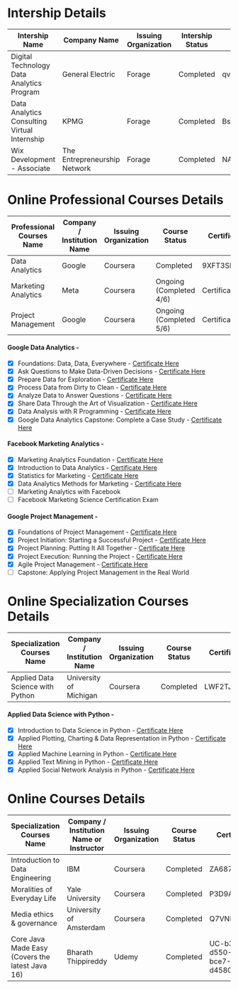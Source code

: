 # Intership Details
| Intership Name | Company Name | Issuing Organization |Intership Status |  Certificate ID | Certificate URL |
| -------------- | ------------ | --------------------- |---------------- |  -------------- | --------------- |
| Digital Technology Data Analytics Program | General Electric | Forage | Completed | qvbbt6raQzaeu9hpX  | [Click Here](https://insidesherpa.s3.amazonaws.com/completion-certificates/General%20Electric%20%28GE%29/ThbphD5N5WRsd9Mxo_General%20Electric_u5KaNiYjvNLZKtqpa_1638499567621_completion_certificate.pdf) |
| Data Analytics Consulting Virtual Internship | KPMG |  Forage | Completed | Bs6gTZsGYfDadLSqc | [Click Here](https://insidesherpa.s3.amazonaws.com/completion-certificates/KPMG/m7W4GMqeT3bh9Nb2c_KPMG_u5KaNiYjvNLZKtqpa_1636875771134_completion_certificate.pdf) |
| Wix Development - Associate | The Entrepreneurship Network | Forage | Completed | NA | [Click Here](https://drive.google.com/file/d/1DmxTiq7cjUdQPt7a3xWZIvMcSmd9UWui/view) |

# Online Professional Courses Details
| Professional Courses Name | Company / Institution  Name |  Issuing Organization | Course Status | Certificate ID | Certificate URL |
| ------------------------- | --------------------------- | --------------------- | ---------------- | -------------- | --------------- |
| Data Analytics | Google | Coursera  | Completed| 9XFT3SHUUYHZ | [Click Here](https://www.coursera.org/account/accomplishments/specialization/certificate/9XFT3SHUUYHZ) |
| Marketing Analytics | Meta | Coursera | Ongoing (Completed 4/6) | Certificate ID | Certificate URL |
| Project Management | Google | Coursera | Ongoing (Completed 5/6) | Certificate ID | Certificate URL |

#### Google Data Analytics -
- [x] Foundations: Data, Data, Everywhere - [Certificate Here](https://www.coursera.org/account/accomplishments/certificate/CQ8B5TEXGW8B)
- [x] Ask Questions to Make Data-Driven Decisions - [Certificate Here](https://www.coursera.org/account/accomplishments/certificate/JBVWY4RCQ5XC)
- [x] Prepare Data for Exploration - [Certificate Here](https://www.coursera.org/account/accomplishments/certificate/BY2AUEJ6KKGV)
- [x] Process Data from Dirty to Clean - [Certificate Here](
https://www.coursera.org/account/accomplishments/certificate/7SUR7G7ERC35)
- [x] Analyze Data to Answer Questions - [Certificate Here](https://www.coursera.org/account/accomplishments/certificate/4U7SVUL7EAZN)
- [x] Share Data Through the Art of Visualization - [Certificate Here](https://www.coursera.org/account/accomplishments/certificate/9GRMS7KSVPYC)
- [x] Data Analysis with R Programming - [Certificate Here](https://www.coursera.org/account/accomplishments/certificate/CPEWAD5VC5NS)
- [x] Google Data Analytics Capstone: Complete a Case Study - [Certificate Here](https://www.coursera.org/account/accomplishments/certificate/VDUT57BBNE7M)

#### Facebook Marketing Analytics -
- [x] Marketing Analytics Foundation - [Certificate Here](https://www.coursera.org/account/accomplishments/certificate/NZXWX85C8Y62)
- [x] Introduction to Data Analytics - [Certificate Here](https://www.coursera.org/account/accomplishments/certificate/65PPWDUUME3C)
- [x] Statistics for Marketing - [Certificate Here](https://www.coursera.org/account/accomplishments/certificate/E8SWFLW4XLP8)
- [x] Data Analytics Methods for Marketing - [Certificate Here](
https://www.coursera.org/account/accomplishments/certificate/PVWLSWVGHHM8)
- [ ] Marketing Analytics with Facebook
- [ ] Facebook Marketing Science Certification Exam

#### Google Project Management -
- [x] Foundations of Project Management - [Certificate Here](https://www.coursera.org/account/accomplishments/certificate/6ZN5ZDBLJEAG)
- [x] Project Initiation: Starting a Successful Project - [Certificate Here](
https://www.coursera.org/account/accomplishments/certificate/5DZ9HZCRQ4GE)
- [x] Project Planning: Putting It All Together - [Certificate Here](https://www.coursera.org/account/accomplishments/certificate/FC6NYYF6MQU7)
- [x] Project Execution: Running the Project - [Certificate Here](
https://www.coursera.org/account/accomplishments/certificate/C5Q6QT53RXW7)
- [x] Agile Project Management - [Certificate Here](
https://www.coursera.org/account/accomplishments/certificate/4FT2T42ED8ZX)
- [ ] Capstone: Applying Project Management in the Real World

# Online Specialization Courses Details
| Specialization Courses Name | Company / Institution  Name |  Issuing Organization | Course Status | Certificate ID | Certificate URL |
| --------------------------- | --------------------------- | --------------------- | ---------------- | -------------- | --------------- |
| Applied Data Science with Python | University of Michigan | Coursera | Completed| LWF2TJ54DLS2 | [Click Here](https://www.coursera.org/account/accomplishments/specialization/certificate/LWF2TJ54DLS2) |

#### Applied Data Science with Python -
- [x] Introduction to Data Science in Python - [Certificate Here](
https://www.coursera.org/account/accomplishments/certificate/CJ8YK92K8W5M)
- [x] Applied Plotting, Charting & Data Representation in Python - [Certificate Here](
https://www.coursera.org/account/accomplishments/certificate/MA9V3QKSK3UK)
- [x] Applied Machine Learning in Python - [Certificate Here](https://www.coursera.org/account/accomplishments/certificate/2TP27KSWZSGY)
- [x] Applied Text Mining in Python - [Certificate Here](https://www.coursera.org/account/accomplishments/certificate/CH7U9FBC9RDL)
- [x] Applied Social Network Analysis in Python - [Certificate Here](https://www.coursera.org/account/accomplishments/certificate/TACB4CJCFFTV)

# Online Courses Details
| Specialization Courses Name | Company / Institution  Name or Instructor |  Issuing Organization | Course Status | Certificate ID | Certificate URL |
| --------------------------- | --------------------------- | --------------------- | ---------------- | -------------- | --------------- |
| Introduction to Data Engineering | IBM | Coursera  | Completed| ZA687ST7TED5 | [Click Here](https://www.coursera.org/account/accomplishments/certificate/ZA687ST7TED5) |
| Moralities of Everyday Life | Yale University | Coursera  | Completed| P3D9AMVP6AVM | [Click Here](https://www.coursera.org/account/accomplishments/certificate/P3D9AMVP6AVM) |
| Media ethics & governance | University of Amsterdam | Coursera  | Completed| Q7VNEURGL4U3 | [Click Here](https://www.coursera.org/account/accomplishments/certificate/Q7VNEURGL4U3) |
| Core Java Made Easy (Covers the latest Java 16) | Bharath Thippireddy | Udemy  | Completed| UC-b3a8e3a0-d550-449a-bce7-d45808a4d7d9 | https://udemy-certificate.s3.amazonaws.com/pdf/UC-b3a8e3a0-d550-449a-bce7-d45808a4d7d9.pdf |
